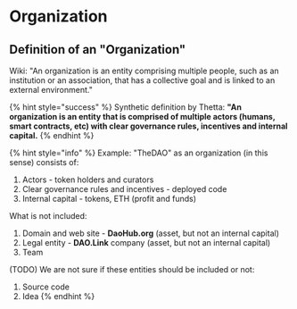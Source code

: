 # Organization

## Definition of an "Organization"

Wiki: "An organization is an entity comprising multiple people, such as an institution or an association, that has a collective goal and is linked to an external environment."

{% hint style="success" %}
Synthetic definition by Thetta: **"An organization is an entity that is comprised of multiple actors \(humans, smart contracts, etc\) with clear governance rules, incentives and internal capital.**
{% endhint %}

{% hint style="info" %}
Example: "TheDAO" as an organization \(in this sense\) consists of:

1. Actors - token holders and curators
2. Clear governance rules and incentives - deployed code
3. Internal capital - tokens, ETH \(profit and funds\)

What is not included:

1. Domain and web site - **DaoHub.org** \(asset, but not an internal capital\)
2. Legal entity - **DAO.Link** company \(asset, but not an internal capital\)
3. Team

\(TODO\) We are not sure if these entities should be included or not:

1. Source code
2. Idea
{% endhint %}



  
   

